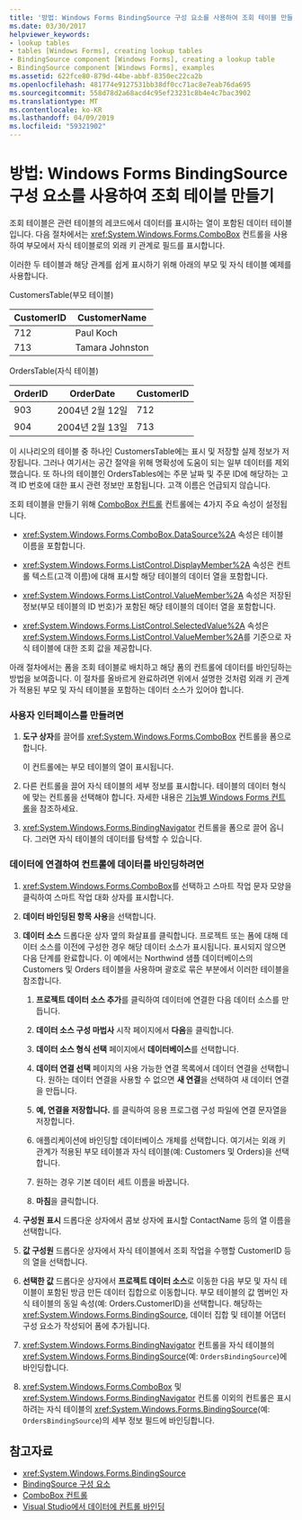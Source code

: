 ```yaml
---
title: '방법: Windows Forms BindingSource 구성 요소를 사용하여 조회 테이블 만들기'
ms.date: 03/30/2017
helpviewer_keywords:
- lookup tables
- tables [Windows Forms], creating lookup tables
- BindingSource component [Windows Forms], creating a lookup table
- BindingSource component [Windows Forms], examples
ms.assetid: 622fce80-879d-44be-abbf-8350ec22ca2b
ms.openlocfilehash: 481774e9127531bb38df0cc71ac8e7eab76da695
ms.sourcegitcommit: 558d78d2a68acd4c95ef23231c8b4e4c7bac3902
ms.translationtype: MT
ms.contentlocale: ko-KR
ms.lasthandoff: 04/09/2019
ms.locfileid: "59321902"
---
```

# <a name="how-to-create-a-lookup-table-with-the-windows-forms-bindingsource-component"></a>방법: Windows Forms BindingSource 구성 요소를 사용하여 조회 테이블 만들기
조회 테이블은 관련 테이블의 레코드에서 데이터를 표시하는 열이 포함된 데이터 테이블입니다. 다음 절차에서는 <xref:System.Windows.Forms.ComboBox> 컨트롤을 사용하여 부모에서 자식 테이블로의 외래 키 관계로 필드를 표시합니다.  
  
 이러한 두 테이블과 해당 관계를 쉽게 표시하기 위해 아래의 부모 및 자식 테이블 예제를 사용합니다.  
  
 CustomersTable(부모 테이블)  
  
|CustomerID|CustomerName|  
|----------------|------------------|  
|712|Paul Koch|  
|713|Tamara Johnston|  
  
 OrdersTable(자식 테이블)  
  
|OrderID|OrderDate|CustomerID|  
|-------------|---------------|----------------|  
|903|2004년 2월 12일|712|  
|904|2004년 2월 13일|713|  
  
 이 시나리오의 테이블 중 하나인 CustomersTable에는 표시 및 저장할 실제 정보가 저장됩니다. 그러나 여기서는 공간 절약을 위해 명확성에 도움이 되는 일부 데이터를 제외했습니다. 또 하나의 테이블인 OrdersTables에는 주문 날짜 및 주문 ID에 해당하는 고객 ID 번호에 대한 표시 관련 정보만 포함됩니다. 고객 이름은 언급되지 않습니다.  
  
 조회 테이블을 만들기 위해 [ComboBox 컨트롤](combobox-control-windows-forms.md) 컨트롤에는 4가지 주요 속성이 설정됩니다.  
  
-   <xref:System.Windows.Forms.ComboBox.DataSource%2A> 속성은 테이블 이름을 포함합니다.  
  
-   <xref:System.Windows.Forms.ListControl.DisplayMember%2A> 속성은 컨트롤 텍스트(고객 이름)에 대해 표시할 해당 테이블의 데이터 열을 포함합니다.  
  
-   <xref:System.Windows.Forms.ListControl.ValueMember%2A> 속성은 저장된 정보(부모 테이블의 ID 번호)가 포함된 해당 테이블의 데이터 열을 포함합니다.  
  
-   <xref:System.Windows.Forms.ListControl.SelectedValue%2A> 속성은 <xref:System.Windows.Forms.ListControl.ValueMember%2A>를 기준으로 자식 테이블에 대한 조회 값을 제공합니다.  
  
 아래 절차에서는 폼을 조회 테이블로 배치하고 해당 폼의 컨트롤에 데이터를 바인딩하는 방법을 보여줍니다. 이 절차를 올바르게 완료하려면 위에서 설명한 것처럼 외래 키 관계가 적용된 부모 및 자식 테이블을 포함하는 데이터 소스가 있어야 합니다.  
  
### <a name="to-create-the-user-interface"></a>사용자 인터페이스를 만들려면  
  
1. **도구 상자**를 끌어를 <xref:System.Windows.Forms.ComboBox> 컨트롤을 폼으로 합니다.  
  
     이 컨트롤에는 부모 테이블의 열이 표시됩니다.  
  
2. 다른 컨트롤을 끌어 자식 테이블의 세부 정보를 표시합니다. 테이블의 데이터 형식에 맞는 컨트롤을 선택해야 합니다. 자세한 내용은 [기능별 Windows Forms 컨트롤](windows-forms-controls-by-function.md)을 참조하세요.  
  
3. <xref:System.Windows.Forms.BindingNavigator> 컨트롤을 폼으로 끌어 옵니다. 그러면 자식 테이블의 데이터를 탐색할 수 있습니다.  
  
### <a name="to-connect-to-the-data-and-bind-it-to-controls"></a>데이터에 연결하여 컨트롤에 데이터를 바인딩하려면  
  
1. <xref:System.Windows.Forms.ComboBox>를 선택하고 스마트 작업 문자 모양을 클릭하여 스마트 작업 대화 상자를 표시합니다.  
  
2. **데이터 바인딩된 항목 사용**을 선택합니다.  
  
3. **데이터 소스** 드롭다운 상자 옆의 화살표를 클릭합니다. 프로젝트 또는 폼에 대해 데이터 소스를 이전에 구성한 경우 해당 데이터 소스가 표시됩니다. 표시되지 않으면 다음 단계를 완료합니다. 이 예에서는 Northwind 샘플 데이터베이스의 Customers 및 Orders 테이블을 사용하며 괄호로 묶은 부분에서 이러한 테이블을 참조합니다.  
  
    1.  **프로젝트 데이터 소스 추가**를 클릭하여 데이터에 연결한 다음 데이터 소스를 만듭니다.  
  
    2.  **데이터 소스 구성 마법사** 시작 페이지에서 **다음**을 클릭합니다.  
  
    3.  **데이터 소스 형식 선택** 페이지에서 **데이터베이스**를 선택합니다.  
  
    4.  **데이터 연결 선택** 페이지의 사용 가능한 연결 목록에서 데이터 연결을 선택합니다. 원하는 데이터 연결을 사용할 수 없으면 **새 연결**을 선택하여 새 데이터 연결을 만듭니다.  
  
    5.  **예, 연결을 저장합니다.** 를 클릭하여 응용 프로그램 구성 파일에 연결 문자열을 저장합니다.  
  
    6.  애플리케이션에 바인딩할 데이터베이스 개체를 선택합니다. 여기서는 외래 키 관계가 적용된 부모 테이블과 자식 테이블(예: Customers 및 Orders)을 선택합니다.  
  
    7.  원하는 경우 기본 데이터 세트 이름을 바꿉니다.  
  
    8.  **마침**을 클릭합니다.  
  
4. **구성원 표시** 드롭다운 상자에서 콤보 상자에 표시할 ContactName 등의 열 이름을 선택합니다.  
  
5. **값 구성원** 드롭다운 상자에서 자식 테이블에서 조회 작업을 수행할 CustomerID 등의 열을 선택합니다.  
  
6. **선택한 값** 드롭다운 상자에서 **프로젝트 데이터 소스**로 이동한 다음 부모 및 자식 테이블이 포함된 방금 만든 데이터 집합으로 이동합니다. 부모 테이블의 값 멤버인 자식 테이블의 동일 속성(예: Orders.CustomerID)을 선택합니다. 해당하는 <xref:System.Windows.Forms.BindingSource>, 데이터 집합 및 테이블 어댑터 구성 요소가 작성되어 폼에 추가됩니다.  
  
7. <xref:System.Windows.Forms.BindingNavigator> 컨트롤을 자식 테이블의 <xref:System.Windows.Forms.BindingSource>(예: `OrdersBindingSource`)에 바인딩합니다.  
  
8. <xref:System.Windows.Forms.ComboBox> 및 <xref:System.Windows.Forms.BindingNavigator> 컨트롤 이외의 컨트롤은 표시하려는 자식 테이블의 <xref:System.Windows.Forms.BindingSource>(예: `OrdersBindingSource`)의 세부 정보 필드에 바인딩합니다.  
  
## <a name="see-also"></a>참고자료

- <xref:System.Windows.Forms.BindingSource>
- [BindingSource 구성 요소](bindingsource-component.md)
- [ComboBox 컨트롤](combobox-control-windows-forms.md)
- [Visual Studio에서 데이터에 컨트롤 바인딩](/visualstudio/data-tools/bind-controls-to-data-in-visual-studio)
